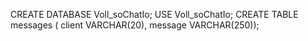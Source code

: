 CREATE DATABASE Voll_soChatIo;
USE Voll_soChatIo;
CREATE TABLE messages ( client VARCHAR(20), message VARCHAR(250));
